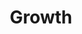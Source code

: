 ---
title: Growth
description: a streamelined system of development
order: 1
template: coltrane/content.html
image: images/profiles/carer.jpg
link: /Growth/
publish_date: 2024-04-16 19:26:02
---